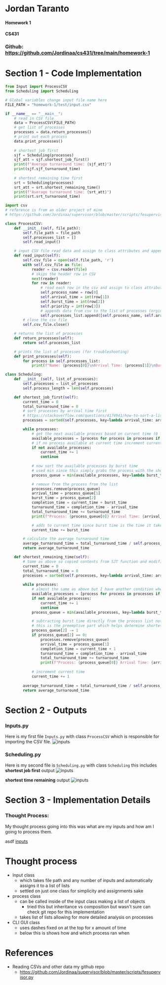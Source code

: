 # Jordan Taranto
#### Homework 1
#### CS431
### Github: https://github.com/Jordinaa/cs431/tree/main/homework-1
# Section 1 - Code Implementation
``` main.py
from Input import ProcessCSV
from Scheduling import Scheduling

# Global variables change input file name here
FILE_PATH = "homework-1/test/input.csv"

if __name__ == "__main__":
	# read in CSV file
	data = ProcessCSV(FILE_PATH)
	# get list of processes
	processes = data.return_processes()
	# print out each process
	data.print_processes()
	
	# shortest job first
	sjf = Scheduling(processes)
	sjf_att = sjf.shortest_job_first()
	print(f"Average turnaround time: {sjf_att}")
	print(sjf.sjf_turnaround_time)
	
	# shortest remaining time first
	srt = Scheduling(processes)
	srt_att = srt.shortest_remaining_time()
	print(f"Average turnaround time: {srt_att}")
	print(srt.srt_turnaround_time)
```

```Input.py
import csv 
# reference is from an older project of mine
# https://github.com/Jordinaa/supervisor/blob/master/scripts/fesupervisor.py

class ProcessCSV: 
    def __init__(self, file_path):
        self.file_path = file_path
        self.processes_list = []
        self.read_input()

    # input CSV file read data and assign to class attributes and append to list of processes
    def read_input(self):
        self.csv_file = open(self.file_path, 'r')
        with self.csv_file as file:
            reader = csv.reader(file)
            # skips the header row in CSV
            next(reader)
            for row in reader:
                # read each row in the csv and assign to class attributes
                self.process_name = row[0]
                self.arrival_time = int(row[1])
                self.burst_time = int(row[2])
                self.priority = int(row[3])
                # appends data from csv to the list of processes (orginally had a process object but changed to list for simplicity)
                self.processes_list.append([self.process_name, self.arrival_time, self.burst_time, self.priority])
        # close the csv file 
        self.csv_file.close()

    # returns the list of processes
    def return_processes(self):
        return self.processes_list

    # prints the list of processes (for troubleshooting)
    def print_processes(self):
        for process in self.processes_list:
            print(f"Name: {process[0]}\nArrival Time: {process[1]}\nBurst Time: {process[2]}\nPriority: {process[3]}\n")
```

```Scheduling.py
class Scheduling:
    def __init__(self, list_of_processes):
        self.processes = list_of_processes
        self.process_length = len(self.processes)

    def shortest_job_first(self):
        current_time = 0
        total_turnaround_time = 0
        # sort processes by arrival time first 
        # https://stackoverflow.com/questions/4174941/how-to-sort-a-list-of-lists-by-a-specific-index-of-the-inner-list
        processes = sorted(self.processes, key=lambda arrival_time: arrival_time[1])

        while processes:
            # get the next available process based on current time (0 for first loop)
            available_processes = [process for process in processes if process[1] <= current_time]
            # if no process available at current time increment current time
            if not available_processes:
                current_time += 1
                continue
            
            # now sort the available processes by burst time
            # used min since this simply grabs the process with the shortest burst time (the loop above sorts the whole list by arrival time)
            process_queue = min(available_processes, key=lambda burst_time: burst_time[2])

            # remove from the process from the list
            processes.remove(process_queue)
            arrival_time = process_queue[1]
            burst_time = process_queue[2]
            completion_time = current_time + burst_time
            turnaround_time = completion_time - arrival_time
            total_turnaround_time += turnaround_time
            print(f"Process: {process_queue[0]} Arrival Time: {arrival_time} Burst Time: {burst_time} Completion Time: {completion_time} Turnaround Time: {turnaround_time}")

            # adds to current time since burst time is the time it takes to complete the process 
            current_time += burst_time

        # calculate the average turnaround time 
        average_turnaround_time = total_turnaround_time / self.process_length
        return average_turnaround_time

    def shortest_remaining_time(self):
        # Same as above so copied contents from SJT function and modified it
        current_time = 0
        total_turnaround_time = 0
        processes = sorted(self.processes, key=lambda arrival_time: arrival_time[1])
    
        while processes:
            # almost the same as above but I have another condition where it is comparing the burst time of the process
            available_processes = [process for process in processes if process[1] <= current_time and process[2] > 0]
            if not available_processes:
                current_time += 1
                continue
            process_queue = min(available_processes, key=lambda burst_time: burst_time[2])

            # subtracting burst time directly from the process list not recommended (i would have a process class)
            # this is the preemptive part which helps determine shortest remaining time 
            process_queue[2] -= 1
            if process_queue[2] == 0:
                processes.remove(process_queue)
                arrival_time = process_queue[1]
                completion_time = current_time + 1
                turnaround_time = completion_time - arrival_time
                total_turnaround_time += turnaround_time
                print(f"Process: {process_queue[0]} Arrival Time: {arrival_time} Completion Time: {completion_time} Turnaround Time: {turnaround_time}")
            
            # increment current time
            current_time += 1
    
        average_turnaround_time = total_turnaround_time / self.process_length
        return average_turnaround_time
```
# Section 2 - Outputs
###  Inputs.py
Here is my first file `Inputs.py` with class `ProcessCSV` which is responsible for importing the CSV file.
![inputs](/assets/img/input.png)

### Scheduling.py
Here is my second file is `Scheduling.py` with class `Scheduling` this includes **shortest job first** output 
![inputs](/assets/img/sjf_output.png)

**shortest time remaining** output
![inputs](/assets/img/srt_output.png)

# Section 3 - Implementation Details
### Thought Process:
My thought process going into this was what are my inputs and how am I going to process them. 

asdf [inputs](/assets/img/srt_output.png)

# Thought process
- Input class 
	- which takes file path and any number of inputs and automatically assigns it to a list of lists
	- settled on just one class for simplicity and assignments sake
- process class
	- can be called inside of the input class making a list of objects 
		- tried this but inheritance vs composition but wasn't sure can check git repo for this implementation 
	- takes list of lists allowing for more detailed analysis on processes
- CLI GUI class
	- uses dashes fixed on at the top for x amount of time
	- below this is shows how and which process ran when 


# References
- Reading CSVs and other data my github repo
	- https://github.com/Jordinaa/supervisor/blob/master/scripts/fesupervisor.py
